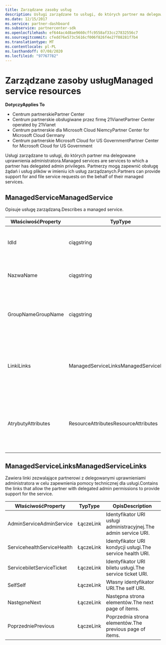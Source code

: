 ```yaml
---
title: Zarządzane zasoby usług
description: Usługi zarządzane to usługi, do których partner ma delegowane uprawnienia administratora. Partnerzy mogą zapewnić obsługę żądań i usług plików w imieniu ich usług zarządzanych.
ms.date: 12/15/2017
ms.service: partner-dashboard
ms.subservice: partnercenter-sdk
ms.openlocfilehash: ef644ac4d8ae9660cffc9558af33cc27832556c7
ms.sourcegitcommit: cfedd76e573c5616cf006f826f4e27f08281f7b4
ms.translationtype: MT
ms.contentlocale: pl-PL
ms.lasthandoff: 07/08/2020
ms.locfileid: "97767782"
---
```

# <a name="managed-service-resources"></a><span data-ttu-id="afb23-104">Zarządzane zasoby usług</span><span class="sxs-lookup"><span data-stu-id="afb23-104">Managed service resources</span></span>

<span data-ttu-id="afb23-105">**Dotyczy**</span><span class="sxs-lookup"><span data-stu-id="afb23-105">**Applies To**</span></span>

- <span data-ttu-id="afb23-106">Centrum partnerskie</span><span class="sxs-lookup"><span data-stu-id="afb23-106">Partner Center</span></span>
- <span data-ttu-id="afb23-107">Centrum partnerskie obsługiwane przez firmę 21Vianet</span><span class="sxs-lookup"><span data-stu-id="afb23-107">Partner Center operated by 21Vianet</span></span>
- <span data-ttu-id="afb23-108">Centrum partnerskie dla Microsoft Cloud Niemcy</span><span class="sxs-lookup"><span data-stu-id="afb23-108">Partner Center for Microsoft Cloud Germany</span></span>
- <span data-ttu-id="afb23-109">Centrum partnerskie Microsoft Cloud for US Government</span><span class="sxs-lookup"><span data-stu-id="afb23-109">Partner Center for Microsoft Cloud for US Government</span></span>

<span data-ttu-id="afb23-110">Usługi zarządzane to usługi, do których partner ma delegowane uprawnienia administratora.</span><span class="sxs-lookup"><span data-stu-id="afb23-110">Managed services are services to which a partner has delegated admin privileges.</span></span> <span data-ttu-id="afb23-111">Partnerzy mogą zapewnić obsługę żądań i usług plików w imieniu ich usług zarządzanych.</span><span class="sxs-lookup"><span data-stu-id="afb23-111">Partners can provide support for and file service requests on the behalf of their managed services.</span></span>

## <a name="managedservice"></a><span data-ttu-id="afb23-112">ManagedService</span><span class="sxs-lookup"><span data-stu-id="afb23-112">ManagedService</span></span>

<span data-ttu-id="afb23-113">Opisuje usługę zarządzaną.</span><span class="sxs-lookup"><span data-stu-id="afb23-113">Describes a managed service.</span></span>

| <span data-ttu-id="afb23-114">Właściwość</span><span class="sxs-lookup"><span data-stu-id="afb23-114">Property</span></span>   | <span data-ttu-id="afb23-115">Typ</span><span class="sxs-lookup"><span data-stu-id="afb23-115">Type</span></span>                | <span data-ttu-id="afb23-116">Opis</span><span class="sxs-lookup"><span data-stu-id="afb23-116">Description</span></span>                                              |
|------------|---------------------|----------------------------------------------------------|
| <span data-ttu-id="afb23-117">Id</span><span class="sxs-lookup"><span data-stu-id="afb23-117">Id</span></span>         | <span data-ttu-id="afb23-118">ciąg</span><span class="sxs-lookup"><span data-stu-id="afb23-118">string</span></span>              | <span data-ttu-id="afb23-119">Identyfikator usługi zarządzanej.</span><span class="sxs-lookup"><span data-stu-id="afb23-119">The managed service id.</span></span>                                  |
| <span data-ttu-id="afb23-120">Nazwa</span><span class="sxs-lookup"><span data-stu-id="afb23-120">Name</span></span>       | <span data-ttu-id="afb23-121">ciąg</span><span class="sxs-lookup"><span data-stu-id="afb23-121">string</span></span>              | <span data-ttu-id="afb23-122">Nazwa usługi zarządzanej.</span><span class="sxs-lookup"><span data-stu-id="afb23-122">The name of the managed service.</span></span>                         |
| <span data-ttu-id="afb23-123">GroupName</span><span class="sxs-lookup"><span data-stu-id="afb23-123">GroupName</span></span>  | <span data-ttu-id="afb23-124">ciąg</span><span class="sxs-lookup"><span data-stu-id="afb23-124">string</span></span>              | <span data-ttu-id="afb23-125">Nazwa grupy, do której należy usługa.</span><span class="sxs-lookup"><span data-stu-id="afb23-125">The name of the group to which the service belongs.</span></span>      |
| <span data-ttu-id="afb23-126">Linki</span><span class="sxs-lookup"><span data-stu-id="afb23-126">Links</span></span>      | <span data-ttu-id="afb23-127">ManagedServiceLinks</span><span class="sxs-lookup"><span data-stu-id="afb23-127">ManagedServiceLinks</span></span> | <span data-ttu-id="afb23-128">Linki do zasobów odpowiadające usłudze zarządzanej.</span><span class="sxs-lookup"><span data-stu-id="afb23-128">The resource links corresponding to the managed service.</span></span> |
| <span data-ttu-id="afb23-129">Atrybuty</span><span class="sxs-lookup"><span data-stu-id="afb23-129">Attributes</span></span> | <span data-ttu-id="afb23-130">ResourceAttributes</span><span class="sxs-lookup"><span data-stu-id="afb23-130">ResourceAttributes</span></span>  | <span data-ttu-id="afb23-131">Atrybuty metadanych odpowiadające umowie.</span><span class="sxs-lookup"><span data-stu-id="afb23-131">The metadata attributes corresponding to the agreement.</span></span>  |

## <a name="managedservicelinks"></a><span data-ttu-id="afb23-132">ManagedServiceLinks</span><span class="sxs-lookup"><span data-stu-id="afb23-132">ManagedServiceLinks</span></span>

<span data-ttu-id="afb23-133">Zawiera linki zezwalające partnerowi z delegowanymi uprawnieniami administratora w celu zapewnienia pomocy technicznej dla usługi.</span><span class="sxs-lookup"><span data-stu-id="afb23-133">Contains the links that allow the partner with delegated admin permissions to provide support for the service.</span></span>

| <span data-ttu-id="afb23-134">Właściwość</span><span class="sxs-lookup"><span data-stu-id="afb23-134">Property</span></span>      | <span data-ttu-id="afb23-135">Typ</span><span class="sxs-lookup"><span data-stu-id="afb23-135">Type</span></span> | <span data-ttu-id="afb23-136">Opis</span><span class="sxs-lookup"><span data-stu-id="afb23-136">Description</span></span>                 |
|---------------|------|-----------------------------|
| <span data-ttu-id="afb23-137">AdminService</span><span class="sxs-lookup"><span data-stu-id="afb23-137">AdminService</span></span>  | <span data-ttu-id="afb23-138">Łącze</span><span class="sxs-lookup"><span data-stu-id="afb23-138">Link</span></span> | <span data-ttu-id="afb23-139">Identyfikator URI usługi administracyjnej.</span><span class="sxs-lookup"><span data-stu-id="afb23-139">The admin service URI.</span></span>      |
| <span data-ttu-id="afb23-140">Servicehealth</span><span class="sxs-lookup"><span data-stu-id="afb23-140">ServiceHealth</span></span> | <span data-ttu-id="afb23-141">Łącze</span><span class="sxs-lookup"><span data-stu-id="afb23-141">Link</span></span> | <span data-ttu-id="afb23-142">Identyfikator URI kondycji usługi.</span><span class="sxs-lookup"><span data-stu-id="afb23-142">The service health URI.</span></span>     |
| <span data-ttu-id="afb23-143">Servicebilet</span><span class="sxs-lookup"><span data-stu-id="afb23-143">ServiceTicket</span></span> | <span data-ttu-id="afb23-144">Łącze</span><span class="sxs-lookup"><span data-stu-id="afb23-144">Link</span></span> | <span data-ttu-id="afb23-145">Identyfikator URI biletu usługi.</span><span class="sxs-lookup"><span data-stu-id="afb23-145">The service ticket URI.</span></span>     |
| <span data-ttu-id="afb23-146">Self</span><span class="sxs-lookup"><span data-stu-id="afb23-146">Self</span></span>          | <span data-ttu-id="afb23-147">Łącze</span><span class="sxs-lookup"><span data-stu-id="afb23-147">Link</span></span> | <span data-ttu-id="afb23-148">Własny identyfikator URI.</span><span class="sxs-lookup"><span data-stu-id="afb23-148">The self URI.</span></span>               |
| <span data-ttu-id="afb23-149">Następne</span><span class="sxs-lookup"><span data-stu-id="afb23-149">Next</span></span>          | <span data-ttu-id="afb23-150">Łącze</span><span class="sxs-lookup"><span data-stu-id="afb23-150">Link</span></span> | <span data-ttu-id="afb23-151">Następna strona elementów.</span><span class="sxs-lookup"><span data-stu-id="afb23-151">The next page of items.</span></span>     |
| <span data-ttu-id="afb23-152">Poprzednie</span><span class="sxs-lookup"><span data-stu-id="afb23-152">Previous</span></span>      | <span data-ttu-id="afb23-153">Łącze</span><span class="sxs-lookup"><span data-stu-id="afb23-153">Link</span></span> | <span data-ttu-id="afb23-154">Poprzednia strona elementów.</span><span class="sxs-lookup"><span data-stu-id="afb23-154">The previous page of items.</span></span> |

